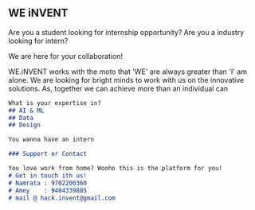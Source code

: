 ## WE iNVENT

Are you a student looking for internship opportunity?
Are you a industry looking for intern?

We are here for your collaboration!

WE.iNVENT works with the moto that 'WE' are always greater than 'I' am alone. We are looking for bright minds to work with us on the innovative solutions. As, together we can achieve more than an individual can


```markdown
What is your expertise in? 
## AI & ML
## Data
## Design

You wanna have an intern 

### Support or Contact

You love work from home? Wooho this is the platform for you!
# Get in touch ith us! 
# Namrata : 9702200360
# Amey    : 9404339885
# mail @ hack.invent@gmail.com
